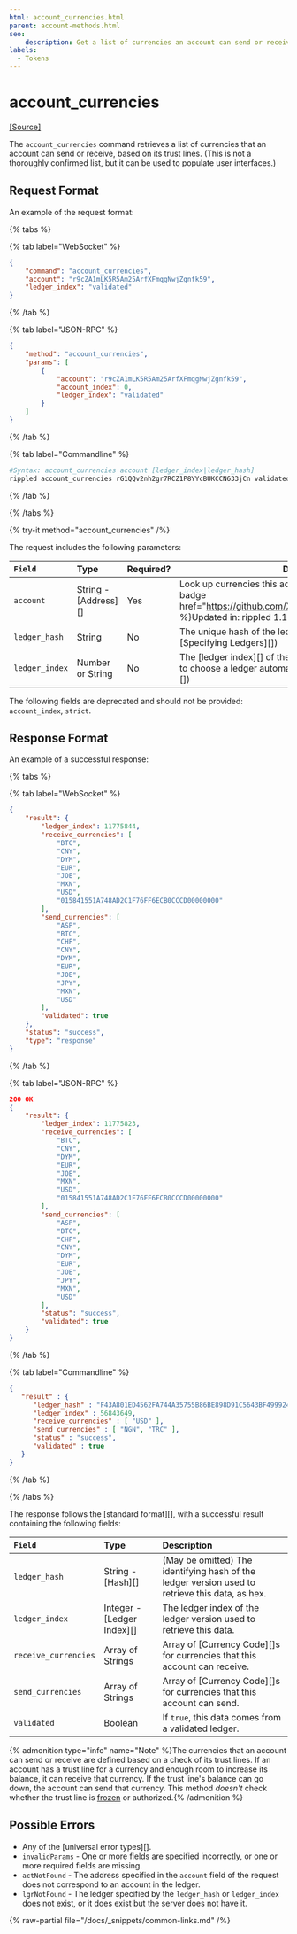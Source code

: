 ```yaml
---
html: account_currencies.html
parent: account-methods.html
seo:
    description: Get a list of currencies an account can send or receive.
labels:
  - Tokens
---
```

# account_currencies
[[Source]](https://github.com/XRPLF/rippled/blob/1e01cd34f7a216092ed779f291b43324c167167a/src/xrpld/app/paths/AccountCurrencies.cpp "Source")

The `account_currencies` command retrieves a list of currencies that an account can send or receive, based on its trust lines. (This is not a thoroughly confirmed list, but it can be used to populate user interfaces.)

## Request Format
An example of the request format:

{% tabs %}

{% tab label="WebSocket" %}
```json
{
    "command": "account_currencies",
    "account": "r9cZA1mLK5R5Am25ArfXFmqgNwjZgnfk59",
    "ledger_index": "validated"
}
```
{% /tab %}

{% tab label="JSON-RPC" %}
```json
{
    "method": "account_currencies",
    "params": [
        {
            "account": "r9cZA1mLK5R5Am25ArfXFmqgNwjZgnfk59",
            "account_index": 0,
            "ledger_index": "validated"
        }
    ]
}
```
{% /tab %}

{% tab label="Commandline" %}
```sh
#Syntax: account_currencies account [ledger_index|ledger_hash]
rippled account_currencies rG1QQv2nh2gr7RCZ1P8YYcBUKCCN633jCn validated
```
{% /tab %}

{% /tabs %}

{% try-it method="account_currencies" /%}

The request includes the following parameters:

| `Field`        | Type                 | Required? | Description |
|:---------------|:---------------------|:----------|-------------|
| `account`      | String - [Address][] | Yes       | Look up currencies this account can send or receive. {% badge href="https://github.com/XRPLF/rippled/releases/tag/1.11.0" %}Updated in: rippled 1.11.0{% /badge %} |
| `ledger_hash`  | String               | No        | The unique hash of the ledger version to use. (See [Specifying Ledgers][]) |
| `ledger_index` | Number or String     | No        | The [ledger index][] of the ledger to use, or a shortcut string to choose a ledger automatically. (See [Specifying Ledgers][]) |

The following fields are deprecated and should not be provided: `account_index`, `strict`.

## Response Format

An example of a successful response:

{% tabs %}

{% tab label="WebSocket" %}
```json
{
    "result": {
        "ledger_index": 11775844,
        "receive_currencies": [
            "BTC",
            "CNY",
            "DYM",
            "EUR",
            "JOE",
            "MXN",
            "USD",
            "015841551A748AD2C1F76FF6ECB0CCCD00000000"
        ],
        "send_currencies": [
            "ASP",
            "BTC",
            "CHF",
            "CNY",
            "DYM",
            "EUR",
            "JOE",
            "JPY",
            "MXN",
            "USD"
        ],
        "validated": true
    },
    "status": "success",
    "type": "response"
}
```
{% /tab %}

{% tab label="JSON-RPC" %}
```json
200 OK
{
    "result": {
        "ledger_index": 11775823,
        "receive_currencies": [
            "BTC",
            "CNY",
            "DYM",
            "EUR",
            "JOE",
            "MXN",
            "USD",
            "015841551A748AD2C1F76FF6ECB0CCCD00000000"
        ],
        "send_currencies": [
            "ASP",
            "BTC",
            "CHF",
            "CNY",
            "DYM",
            "EUR",
            "JOE",
            "JPY",
            "MXN",
            "USD"
        ],
        "status": "success",
        "validated": true
    }
}
```
{% /tab %}

{% tab label="Commandline" %}
```json
{
   "result" : {
      "ledger_hash" : "F43A801ED4562FA744A35755B86BE898D91C5643BF499924EA3C69491B8C28D1",
      "ledger_index" : 56843649,
      "receive_currencies" : [ "USD" ],
      "send_currencies" : [ "NGN", "TRC" ],
      "status" : "success",
      "validated" : true
   }
}
```
{% /tab %}

{% /tabs %}

The response follows the [standard format][], with a successful result containing the following fields:

| `Field`              | Type                       | Description              |
|:---------------------|:---------------------------|:-------------------------|
| `ledger_hash`        | String - [Hash][]          | (May be omitted) The identifying hash of the ledger version used to retrieve this data, as hex. |
| `ledger_index`       | Integer - [Ledger Index][] | The ledger index of the ledger version used to retrieve this data. |
| `receive_currencies` | Array of Strings           | Array of [Currency Code][]s for currencies that this account can receive. |
| `send_currencies`    | Array of Strings           | Array of [Currency Code][]s for currencies that this account can send. |
| `validated`          | Boolean                    | If `true`, this data comes from a validated ledger. |

{% admonition type="info" name="Note" %}The currencies that an account can send or receive are defined based on a check of its trust lines. If an account has a trust line for a currency and enough room to increase its balance, it can receive that currency. If the trust line's balance can go down, the account can send that currency. This method _doesn't_ check whether the trust line is [frozen](../../../../concepts/tokens/fungible-tokens/freezes.md) or authorized.{% /admonition %}

## Possible Errors

* Any of the [universal error types][].
* `invalidParams` - One or more fields are specified incorrectly, or one or more required fields are missing.
* `actNotFound` - The address specified in the `account` field of the request does not correspond to an account in the ledger.
* `lgrNotFound` - The ledger specified by the `ledger_hash` or `ledger_index` does not exist, or it does exist but the server does not have it.

{% raw-partial file="/docs/_snippets/common-links.md" /%}
